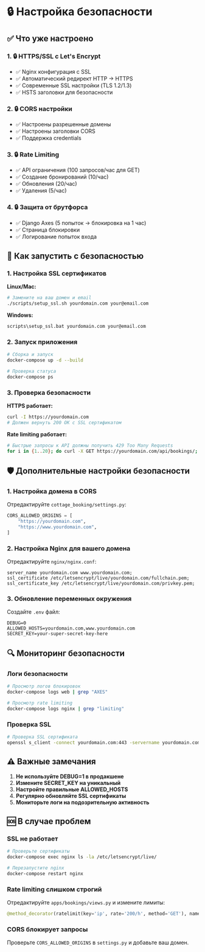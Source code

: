 # 🔒 Настройка безопасности

## ✅ Что уже настроено

### 1. 🔒 HTTPS/SSL с Let's Encrypt
- ✅ Nginx конфигурация с SSL
- ✅ Автоматический редирект HTTP → HTTPS
- ✅ Современные SSL настройки (TLS 1.2/1.3)
- ✅ HSTS заголовки для безопасности

### 2. 🔒 CORS настройки
- ✅ Настроены разрешенные домены
- ✅ Настроены заголовки CORS
- ✅ Поддержка credentials

### 3. 🔒 Rate Limiting
- ✅ API ограничения (100 запросов/час для GET)
- ✅ Создание бронирований (10/час)
- ✅ Обновления (20/час)
- ✅ Удаления (5/час)

### 4. 🔒 Защита от брутфорса
- ✅ Django Axes (5 попыток → блокировка на 1 час)
- ✅ Страница блокировки
- ✅ Логирование попыток входа

## 🚀 Как запустить с безопасностью

### 1. Настройка SSL сертификатов

**Linux/Mac:**
```bash
# Замените на ваш домен и email
./scripts/setup_ssl.sh yourdomain.com your@email.com
```

**Windows:**
```cmd
scripts\setup_ssl.bat yourdomain.com your@email.com
```

### 2. Запуск приложения
```bash
# Сборка и запуск
docker-compose up -d --build

# Проверка статуса
docker-compose ps
```

### 3. Проверка безопасности

**HTTPS работает:**
```bash
curl -I https://yourdomain.com
# Должен вернуть 200 OK с SSL сертификатом
```

**Rate limiting работает:**
```bash
# Быстрые запросы к API должны получить 429 Too Many Requests
for i in {1..20}; do curl -X GET https://yourdomain.com/api/bookings/; done
```

## 🛡️ Дополнительные настройки безопасности

### 1. Настройка домена в CORS
Отредактируйте `cottage_booking/settings.py`:
```python
CORS_ALLOWED_ORIGINS = [
    "https://yourdomain.com",
    "https://www.yourdomain.com",
]
```

### 2. Настройка Nginx для вашего домена
Отредактируйте `nginx/nginx.conf`:
```nginx
server_name yourdomain.com www.yourdomain.com;
ssl_certificate /etc/letsencrypt/live/yourdomain.com/fullchain.pem;
ssl_certificate_key /etc/letsencrypt/live/yourdomain.com/privkey.pem;
```

### 3. Обновление переменных окружения
Создайте `.env` файл:
```env
DEBUG=0
ALLOWED_HOSTS=yourdomain.com,www.yourdomain.com
SECRET_KEY=your-super-secret-key-here
```

## 🔍 Мониторинг безопасности

### Логи безопасности
```bash
# Просмотр логов блокировок
docker-compose logs web | grep "AXES"

# Просмотр rate limiting
docker-compose logs nginx | grep "limiting"
```

### Проверка SSL
```bash
# Проверка SSL сертификата
openssl s_client -connect yourdomain.com:443 -servername yourdomain.com
```

## ⚠️ Важные замечания

1. **Не используйте DEBUG=1 в продакшене**
2. **Измените SECRET_KEY на уникальный**
3. **Настройте правильные ALLOWED_HOSTS**
4. **Регулярно обновляйте SSL сертификаты**
5. **Мониторьте логи на подозрительную активность**

## 🆘 В случае проблем

### SSL не работает
```bash
# Проверьте сертификаты
docker-compose exec nginx ls -la /etc/letsencrypt/live/

# Перезапустите nginx
docker-compose restart nginx
```

### Rate limiting слишком строгий
Отредактируйте `apps/bookings/views.py` и измените лимиты:
```python
@method_decorator(ratelimit(key='ip', rate='200/h', method='GET'), name='list')
```

### CORS блокирует запросы
Проверьте `CORS_ALLOWED_ORIGINS` в `settings.py` и добавьте ваш домен.
